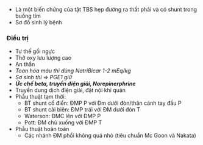 - Là một biến chứng của tật TBS hẹp đường ra thất phải và có shunt trong buồng tím
- Sơ đồ sinh lý bệnh
### Điều trị
- Tư thế gối ngực
- Thở oxy lưu lượng cao
- An thần
- _Toan hóa máu thì dùng NatriBicar 1-2 mEq/kg_
- _Sơ sinh thì => PGE1 giữ_
- **_Ức chế beta, truyền điện giải, Norepinerphrine_**
- Truyền dung dịch điện giải, đặt nội khí quản
- Phẫu thuật tạm thời:
	- BT shunt cổ điển: ĐMP P với Đm dưới đòn/thân cánh tay đầu P
	- BT shunt cải biên: ĐMP trái với ĐM dưới đòn T
	- Waterson: ĐMC lên với ĐMP P
	- Pott: ĐM chủ xuống với ĐMP T
- Phẫu thuật hoàn toàn
	- Các nhánh ĐM phổi không quá nhỏ (tiêu chuẩn Mc Goon và Nakata)